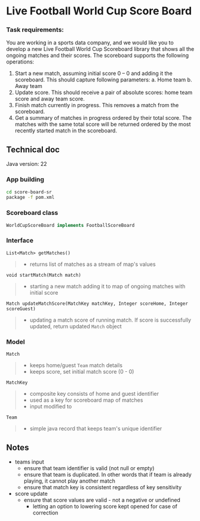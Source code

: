 # Live Football World Cup Score Board

### Task requirements:
You are working in a sports data company, and we would like you to develop a new Live Football
World Cup Scoreboard library that shows all the ongoing matches and their scores.
The scoreboard supports the following operations:
1. Start a new match, assuming initial score 0 – 0 and adding it the scoreboard.
   This should capture following parameters:
   a. Home team
   b. Away team
2. Update score. This should receive a pair of absolute scores: home team score and away
   team score.
3. Finish match currently in progress. This removes a match from the scoreboard.
4. Get a summary of matches in progress ordered by their total score. The matches with the
   same total score will be returned ordered by the most recently started match in the
   scoreboard.



## Technical doc
Java version: 22
### App building
```sh
cd score-board-sr
package -f pom.xml
```

### Scoreboard class
```java
WorldCupScoreBoard implements FootballScoreBoard
```

### Interface
```List<Match> getMatches()```
>- returns list of matches as a stream of map's values

```void startMatch(Match match)```
>- starting a new match adding it to map of ongoing matches with initial score

```Match updateMatchScore(MatchKey matchKey, Integer scoreHome, Integer scoreGuest)```
>- updating a match score of running match. If score is successfully updated, return updated ```Match``` object


### Model
```Match```
>- keeps home/guest ```Team``` match details
>- keeps score, set initial match score (0 - 0)


```MatchKey```
>- composite key consists of home and guest identifier
>- used as a key for scoreboard map of matches
>- input modified to 

```Team```
>- simple java record that keeps team's unique identifier

## Notes
- teams input
   - ensure that team identifier is valid (not null or empty)
   - ensure that team is duplicated. In other words that if team is already playing, it cannot play another match
   - ensure that match key is consistent regardless of key sensitivity
- score update
  - ensure that score values are valid - not a negative or undefined
    - letting an option to lowering score kept opened for case of correction